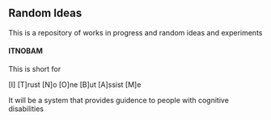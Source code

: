 ## Random Ideas

This is a repository of works in progress and random ideas and experiments



#### ITNOBAM

This is short for 

[I] 
[T]rust
[N]o
[O]ne
[B]ut
[A]ssist
[M]e

It will be a system that provides guidence to people with cognitive disabilities 
